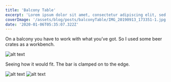 ```yaml
---
title: 'Balcony Table'
excerpt: 'Lorem ipsum dolor sit amet, consectetur adipiscing elit, sed do eiusmod tempor incididunt ut labore et dolore magna aliqua. Praesent elementum facilisis leo vel fringilla est ullamcorper eget. At imperdiet dui accumsan sit amet nulla facilities morbi tempus.'
coverImage: '/assets/blog/posts/balconyTable/IMG_20190913_173351-1.jpg'
date: '2020-01-06T05:35:07.322Z'
---
```


On a balcony you have to work with what you’ve got. So I used some beer crates as a workbench.

![alt text](/assets/blog/posts/balconyTable/IMG_20190424_125753-1024x484.jpg "Logo Title Text 1")


Seeing how it would fit. The bar is clamped on to the edge.

![alt text](/assets/blog/posts/balconyTable/IMG_20190424_161657-1024x484.jpg "Logo Title Text 1")
![alt text](/assets/blog/posts/balconyTable/IMG_20190913_174611.jpg "Logo Title Text 1")

